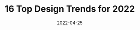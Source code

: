 ---
date: 2022-04-25
draft: true
permalink: false
publisher: uxmatters
tags:
  - design
  - trends
target_url: https://www.uxmatters.com/mt/archives/2022/04/16-top-design-trends-for-2022.php
title: 16 Top Design Trends for 2022
---